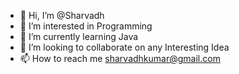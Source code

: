 - 👋 Hi, I’m @Sharvadh
- 👀 I’m interested in Programming
- 🌱 I’m currently learning Java
- 💞️ I’m looking to collaborate on any Interesting Idea
- 📫 How to reach me sharvadhkumar@gmail.com

<!---
Sharvadh/Sharvadh is a ✨ special ✨ repository because its `README.md` (this file) appears on your GitHub profile.
You can click the Preview link to take a look at your changes.
--->
